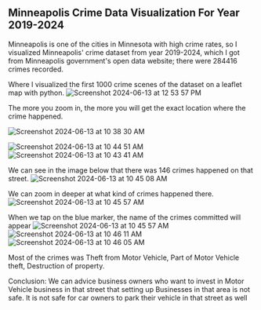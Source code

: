 ## Minneapolis Crime Data Visualization For Year 2019-2024

Minneapolis is one of the cities in Minnesota with high crime rates, so I visualized Minneapolis' crime dataset from year 2019-2024, which I got from Minneapolis government's open data website; there were 284416 crimes recorded.


Where I visualized the first 1000 crime scenes of the dataset on a leaflet map with python.
![Screenshot 2024-06-13 at 12 53 57 PM](https://github.com/Raphlawren/Minneapolis_Crime_Data/assets/130583230/70ee3468-92f9-4dbc-b4e2-1656eb9d9480)

The more you zoom in, the more you will get the exact location where the crime happened.

![Screenshot 2024-06-13 at 10 38 30 AM](https://github.com/Raphlawren/Minneapolis_Crime_Data/assets/130583230/d866e961-6e5e-4c9a-a796-90f80395f524)

![Screenshot 2024-06-13 at 10 44 51 AM](https://github.com/Raphlawren/Minneapolis_Crime_Data/assets/130583230/1207378c-acd5-44a6-bc4a-a0adc6ec8575)
![Screenshot 2024-06-13 at 10 43 41 AM](https://github.com/Raphlawren/Minneapolis_Crime_Data/assets/130583230/2b91d368-89f5-4548-a233-62c3bb9c265f)


We can see in the image below that there was 146 crimes happened on that street.
![Screenshot 2024-06-13 at 10 45 08 AM](https://github.com/Raphlawren/Minneapolis_Crime_Data/assets/130583230/44c136b7-0c56-4d87-8abb-936a4432f112)

We can zoom in deeper at what kind of crimes happened there. 
![Screenshot 2024-06-13 at 10 45 57 AM](https://github.com/Raphlawren/Minneapolis_Crime_Data/assets/130583230/5e9de9b3-96c7-4884-956b-3d1390ee35aa)

When we tap on the blue marker, the name of the crimes committed will appear
![Screenshot 2024-06-13 at 10 45 57 AM](https://github.com/Raphlawren/Minneapolis_Crime_Data/assets/130583230/bbe0b5f8-27d1-4140-a7b9-8f0237617098)
![Screenshot 2024-06-13 at 10 46 11 AM](https://github.com/Raphlawren/Minneapolis_Crime_Data/assets/130583230/cec18243-aea5-47d0-ac81-867e47a76fa6)
![Screenshot 2024-06-13 at 10 46 05 AM](https://github.com/Raphlawren/Minneapolis_Crime_Data/assets/130583230/860414de-924c-49d3-9459-f940dc47e10a)


Most of the crimes was Theft from Motor Vehicle, Part of Motor Vehicle theft,  Destruction of property.

Conclusion: We can advice business owners who want to invest in Motor Vehicle business in that street that setting up Businesses in that area is not safe. It is not safe for car owners to park their vehicle in that street as well 
